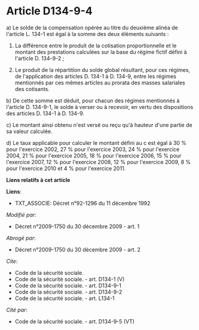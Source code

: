 # Article D134-9-4

a) Le solde de la compensation opérée au titre du deuxième alinéa de l'article L. 134-1 est égal à la somme des deux éléments
suivants : 

1. La différence entre le produit de la cotisation proportionnelle et le montant des prestations calculées sur la base du
régime fictif défini à l'article D. 134-9-2 ; 

2. Le produit de la répartition du solde global résultant, pour ces régimes, de l'application des articles D. 134-1 à D.
134-9, entre les régimes mentionnés par ces mêmes articles au prorata des masses salariales des cotisants. 

b) De cette somme est déduit, pour chacun des régimes mentionnés à l'article D. 134-9-1, le solde à verser ou à recevoir, en
vertu des dispositions des articles D. 134-1 à D. 134-9. 

c) Le montant ainsi obtenu n'est versé ou reçu qu'à hauteur d'une partie de sa valeur calculée. 

d) Le taux applicable pour calculer le montant défini au c est égal à 30 % pour l'exercice 2002, 27 % pour l'exercice 2003,
24 % pour l'exercice 2004, 21 % pour l'exercice 2005, 18 % pour l'exercice 2006, 15 % pour l'exercice 2007, 12 % pour
l'exercice 2008, 12 % pour l'exercice 2009, 8 % pour l'exercice 2010 et 4 % pour l'exercice 2011.

**Liens relatifs à cet article**

**Liens**:

  - TXT_ASSOCIE: Décret n°92-1296 du 11 décembre 1992

_Modifié par_:

  - Décret n°2009-1750 du 30 décembre 2009 - art. 1

_Abrogé par_:

  - Décret n°2009-1750 du 30 décembre 2009 - art. 2

_Cite_:

  - Code de la sécurité sociale.
  - Code de la sécurité sociale. - art. D134-1 (V)
  - Code de la sécurité sociale. - art. D134-9-1
  - Code de la sécurité sociale. - art. D134-9-2
  - Code de la sécurité sociale. - art. L134-1

_Cité par_:

  - Code de la sécurité sociale. - art. D134-9-5 (VT)
